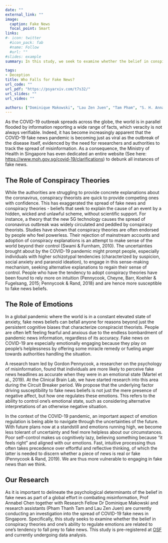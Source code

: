```yaml
---
date: ""
external_link: ""
image:
  caption: Fake News
  focal_point: Smart
links:
#- icon: twitter
  #icon_pack: fab
  #name: Follow
  #url: ""
#slides: example
summary: In this study, we seek to examine whether the belief in conspiracy theories and one’s ability to regulate emotions are related to one’s tendency to fall prey to fake news

tags:
- Deception 
title: Who Falls for Fake News?
url_code: ""
url_pdf: "https://psyarxiv.com/t7s32/"
url_slides: ""
url_video: ""

authors: ["Dominique Makowski", "Lau Zen Juen", "Tam Pham", "S. H. Annabel Chen"]
---
```



As the COVID-19 outbreak spreads across the globe, the world is in parallel flooded by information reporting a wide range of facts, which veracity is not always verifiable. 
Indeed, it has become increasingly apparent that the COVID-19 fake news pandemic is becoming just as viral as the outbreak of the disease itself, evidenced by the need for researchers 
and authorities to track the spread of misinformation. As a consequence, the Ministry of Health in Singapore has even dedicated an entire website (See here: https://www.moh.gov.sg/covid-19/clarifications) to debunk all instances of fake news.

## The Role of Conspiracy Theories

While the authorities are struggling to provide concrete explanations about the coronavirus, conspiracy theorists are quick to provide competing ones with confidence. 
This has exaggerated the spread of fake news and conspiracy theories - beliefs that seek to explain the cause of an event by a hidden, wicked and unlawful scheme, without scientific support. 
For instance, a theory that the new 5G technology causes the spread of coronavirus outbreak was widely circulated and peddled by conspiracy theorists. 
Studies have shown that conspiracy theories are often endorsed by people who feel powerless. Their rejection of mainstream accounts and adoption of conspiracy explanations is an attempt to make sense of the world beyond their control (Swami & Furnham, 2010).
The uncertainties brought about by the COVID-19 pandemic might prompt people, especially individuals with higher schizotypal tendencies (characterized by suspicion, social anxiety and paranoid ideation), to engage in this sense-making mechanism, seeking alternative explanations 
to regain their sense of control. People who have the tendency to adopt conspiracy theories have been found to rely more on intuition (Pennycook, Cheyne, Barr, Koehler & Fugelsang, 2015; Pennycook & Rand, 2018) and are hence more susceptible to fake news beliefs. 


## The Role of Emotions

In a global pandemic where the world is in a constant elevated state of anxiety, fake news beliefs can befall anyone for reasons beyond just the persistent cognitive biases that characterize conspiracist theorists. 
People are often left feeling fearful and anxious due to the endless bombardment of pandemic news information, regardless of its accuracy. 
Fake news on COVID-19 are especially emotionally engaging because they play on people’s helplessness by offering some miracle remedy or fueling anger towards authorities handling the situation. 

A research team led by Gordon Pennycook, a researcher on the psychology of misinformation, found that individuals are more likely to perceive fake news headlines as accurate when they were in an emotional state (Martel et al., 2019). At the Clinical Brain Lab, we have started research into this area during the 
Circuit Breaker period. We propose that the underlying factor driving susceptibility to fake news beliefs is not just the mere presence of negative affect, but how one regulates these emotions. 
This refers to the ability to control one’s emotional state, such as considering alternative interpretations of an otherwise negative situation. 

In the context of the COVID-19 pandemic, an important aspect of emotion regulation is being able to navigate through the uncertainties of the future. With future plans now at a standstill and emotions running high, we become less tolerant of uncertainty and feel more helpless about our circumstances. 
Poor self-control makes us cognitively lazy, believing something because “it feels right” and aligned with our emotions. Fast, intuitive processing thus often takes precedence over effortful and reflective thinking, of which the latter is needed to discern whether a piece of news is real or fake (Pennycook & Rand, 2019). 
We are thus more vulnerable to engaging in fake news than we think.

## Our Research

As it is important to delineate the psychological determinants of the belief in fake news as part of a global effort in combating misinformation, Prof Annabel Chen together with Research Fellow Dr Dominique Makowski and research assistants (Pham Thanh Tam and Lau Zen Juen) are currently conducting an investigation into the spread of COVID-19 fake news in Singapore. 
Specifically, this study seeks to examine whether the belief in conspiracy theories and one’s ability to regulate emotions are related to one’s tendency to fall prey to fake news. 
This study is pre-registered at [OSF](https://osf.io/7d3xh/) and currently undergoing data analysis.
